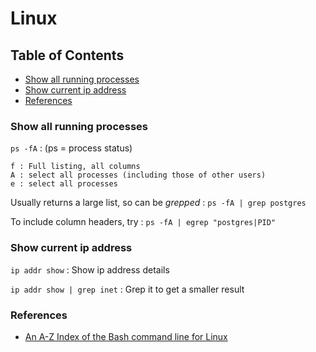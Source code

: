 # Linux

## Table of Contents

- [Show all running processes](#show-all-running-processes)
- [Show current ip address](#show-current-ip-address)
- [References](#references)

### Show all running processes

`ps -fA` : (ps = process status)

    f : Full listing, all columns
    A : select all processes (including those of other users)
    e : select all processes

Usually returns a large list, so can be _grepped_ : `ps -fA | grep postgres`

To include column headers, try : `ps -fA | egrep "postgres|PID"`

### Show current ip address

`ip addr show` : Show ip address details

`ip addr show | grep inet` : Grep it to get a smaller result

### References

- [An A-Z Index of the Bash command line for Linux](https://ss64.com/bash/)
